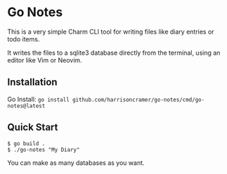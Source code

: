 # Go Notes

This is a very simple Charm CLI tool for writing files like diary entries or todo items. 

It writes the files to a sqlite3 database directly from the terminal, using an editor like Vim or Neovim.

## Installation

Go Install: `go install github.com/harrisoncramer/go-notes/cmd/go-notes@latest`

## Quick Start

```
$ go build .
$ ./go-notes "My Diary"
```

You can make as many databases as you want.
